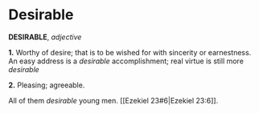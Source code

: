 # Desirable

**DESIRABLE**, _adjective_

**1.** Worthy of desire; that is to be wished for with sincerity or earnestness. An easy address is a _desirable_ accomplishment; real virtue is still more _desirable_

**2.** Pleasing; agreeable.

All of them _desirable_ young men. [[Ezekiel 23#6|Ezekiel 23:6]].